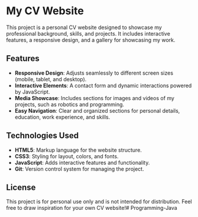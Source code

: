# My CV Website
This project is a personal CV website designed to showcase my professional background, skills, and projects. It includes interactive features, a responsive design, and a gallery for showcasing my work.

## Features
- **Responsive Design**: Adjusts seamlessly to different screen sizes (mobile, tablet, and desktop).
- **Interactive Elements**: A contact form and dynamic interactions powered by JavaScript.
- **Media Showcase**: Includes sections for images and videos of my projects, such as robotics and programming.
- **Easy Navigation**: Clear and organized sections for personal details, education, work experience, and skills.

## Technologies Used
- **HTML5**: Markup language for the website structure.
- **CSS3**: Styling for layout, colors, and fonts.
- **JavaScript**: Adds interactive features and functionality.
- **Git**: Version control system for managing the project.

## License
This project is for personal use only and is not intended for distribution. Feel free to draw inspiration for your own CV website!# Programming-Java
